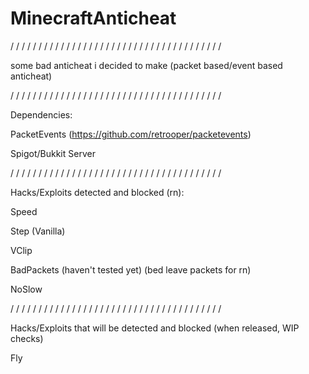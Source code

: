 # MinecraftAnticheat

/ / / / / / / / / / / / / / / / / / / / / / / / / / / / / / / / / / / / / /

some bad anticheat i decided to make (packet based/event based anticheat)


/ / / / / / / / / / / / / / / / / / / / / / / / / / / / / / / / / / / / / /

Dependencies: 

PacketEvents (https://github.com/retrooper/packetevents)

Spigot/Bukkit Server

/ / / / / / / / / / / / / / / / / / / / / / / / / / / / / / / / / / / / / /

Hacks/Exploits detected and blocked (rn):

Speed

Step (Vanilla)

VClip

BadPackets (haven't tested yet) (bed leave packets for rn)

NoSlow

/ / / / / / / / / / / / / / / / / / / / / / / / / / / / / / / / / / / / / /

Hacks/Exploits that will be detected and blocked (when released, WIP checks)

Fly

